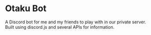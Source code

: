 # Otaku Bot
A Discord bot for me and my friends to play with in our private server. <br>
Built using discord.js and several APIs for information.

